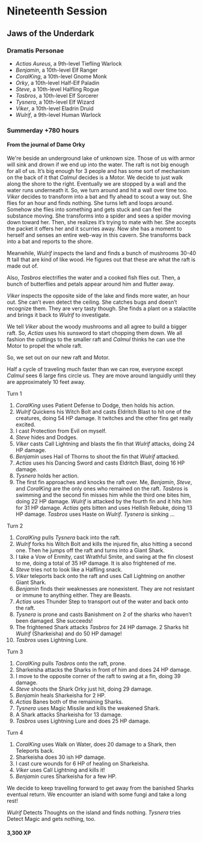 # Nineteenth Session

## Jaws of the Underdark

### Dramatis Personae

- *Actias Aureus*, a 9th-level Tiefling Warlock
- *Benjamin*, a 10th-level Elf Ranger
- *CoralKing*, a 10th-level Gnome Monk
- *Orky*, a 10th-level Half-Elf Paladin
- *Steve*, a 10th-level Halfling Rogue
- *Tasbros*, a 10th-level Elf Sorcerer
- *Tysnera*, a 10th-level Elf Wizard
- *Viker*, a 10th-level Eladrin Druid
- *Wulrif*, a 9th-level Human Warlock

### Summerday +780 hours

#### From the journal of Dame Orky

We're beside an underground lake of unknown size. Those of us with armor will sink and drown if we end up into the water. The raft is not big enough for all of us. It’s big enough for 3 people and has some sort of mechanism on the back of it that *Calmul* decides is a Motor. We decide to just walk along the shore to the right. Eventually we are stopped by a wall and the water runs underneath it. So, we turn around and hit a wall over time too. *Viker* decides to transform into a bat and fly ahead to scout a way out. She flies for an hour and finds nothing. She turns left and loops around. Somehow she flies into something and gets stuck and can feel the substance moving. She transforms into a spider and sees a spider moving down toward her. Then, she realizes it’s trying to mate with her. She accepts the packet it offers her and it scurries away. Now she has a moment to herself and senses an entire web-way in this cavern. She transforms back into a bat and reports to the shore.

Meanwhile, *Wulrif* inspects the land and finds a bunch of mushrooms 30-40 ft tall that are kind of like wood. He figures out that these are what the raft is made out of.

Also, *Tasbros* electrifies the water and a cooked fish flies out. Then, a bunch of butterflies and petals appear around him and flutter away.

*Viker* inspects the opposite side of the lake and finds more water, an hour out. She can’t even detect the ceiling. She catches bugs and doesn’t recognize them. They are very tasty though. She finds a plant on a stalactite and brings it back to *Wulrif* to investigate.

We tell *Viker* about the woody mushrooms and all agree to build a bigger raft. So, *Actias* uses his sunsword to start chopping them down. We all fashion the cuttings to the smaller raft and *Calmul* thinks he can use the Motor to propel the whole raft.

So, we set out on our new raft and Motor.

Half a cycle of traveling much faster than we can row, everyone except *Calmul* sees 6 large fins circle us. They are move around languidly until they are approximately 10 feet away.

Turn 1

1. *CoralKing* uses Patient Defense to Dodge, then holds his action.
2. *Wulrif* Quickens his Witch Bolt and casts Eldritch Blast to hit one of the creatures, doing 54 HP damage. It twitches and the other fins get really excited.
3. I cast Protection from Evil on myself.
4. *Steve* hides and Dodges.
5. *Viker* casts Call Lightning and blasts the fin that *Wulrif* attacks, doing 24 HP damage.
6. *Benjamin* uses Hail of Thorns to shoot the fin that *Wulrif* attacked.
7. *Actias* uses his Dancing Sword and casts Eldritch Blast, doing 16 HP damage.
8. *Tysnera* holds her action.
9. The first fin approaches and knocks the raft over. Me, *Benjamin*, *Steve*, and *CoralKing* are the only ones who remained on the raft. *Tasbros* is swimming and the second fin misses him while the third one bites him, doing 22 HP damage. *Wulrif* is attacked by the fourth fin and it hits him for 31 HP damage. *Actias* gets bitten and uses Hellish Rebuke, doing 13 HP damage. *Tasbros* uses Haste on *Wulrif*. *Tysnera* is sinking ...

Turn 2

1. *CoralKing* pulls *Tysnera* back into the raft.
2. *Wulrif* forks his Witch Bolt and kills the injured fin, also hitting a second one. Then he jumps off the raft and turns into a Giant Shark.
3. I take a Vow of Enmity, cast Wrathful Smite, and swing at the fin closest to me, doing a total of 35 HP damage. It is also frightened of me.
4. *Steve* tries not to look like a Halfling snack.
5. *Viker* teleports back onto the raft and uses Call Lightning on another Giant Shark.
6. *Benjamin* finds their weaknesses are nonexistent. They are not resistant or immune to anything either. They are Beasts.
7. *Actias* uses Thunder Step to transport out of the water and back onto the raft.
8. *Tysnera* is prone and casts Banishment on 2 of the sharks who haven’t been damaged. She succeeds!
9. The frightened Shark attacks *Tasbros* for 24 HP damage. 2 Sharks hit *Wulrif* (Sharkeisha) and do 50 HP damage!
10. *Tasbros* uses Lightning Lure.

Turn 3

1. *CoralKing* pulls *Tasbros* onto the raft, prone.
2. Sharkeisha attacks the Sharks in front of him and does 24 HP damage.
3. I move to the opposite corner of the raft to swing at a fin, doing 39 damage.
4. *Steve* shoots the Shark Orky just hit, doing 29 damage.
5. *Benjamin* heals Sharkeisha for 2 HP.
6. *Actias* Banes both of the remaining Sharks.
7. *Tysnera* uses Magic Missile and kills the weakened Shark.
8. A Shark attacks Sharkeisha for 13 damage.
9. *Tasbros* uses Lightning Lure and does 25 HP damage.

Turn 4

1. *CoralKing* uses Walk on Water, does 20 damage to a Shark, then Teleports back.
2. Sharkeisha does 30 ish HP damage.
3. I cast cure wounds for 6 HP of healing on Sharkeisha.
4. *Viker* uses Call Lightning and kills it!
5. *Benjamin* cures Sharkeisha for a few HP.

We decide to keep travelling forward to get away from the banished Sharks eventual return. We encounter an island with some fungi and take a long rest!

*Wulrif* Detects Thoughts on the island and finds nothing. *Tysnera* tries Detect Magic and gets nothing, too.

#### 3,300 XP
